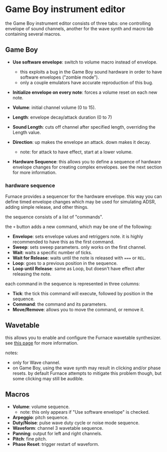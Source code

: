 # Game Boy instrument editor

the Game Boy instrument editor consists of three tabs: one controlling envelope of sound channels, another for the wave synth and macro tab containing several macros.

## Game Boy

- **Use software envelope**: switch to volume macro instead of envelope.
  - this exploits a bug in the Game Boy sound hardware in order to have software envelopes ("zombie mode").
  - only a couple emulators have accurate reproduction of this bug.
- **Initialize envelope on every note**: forces a volume reset on each new note.
- **Volume**: initial channel volume (0 to 15).
- **Length**: envelope decay/attack duration (0 to 7)
- **Sound Length**: cuts off channel after specified length, overriding the Length value.

- **Direction**: up makes the envelope an attack. down makes it decay.
  - note: for attack to have effect, start at a lower volume.

- **Hardware Sequence**: this allows you to define a sequence of hardware envelope changes for creating complex envelopes. see the next section for more information.

### hardware sequence

Furnace provides a sequencer for the hardware envelope. this way you can define timed envelope changes which may be used for simulating ADSR, adding simple release, and other things.

the sequence consists of a list of "commands".

the `+` button adds a new command, which may be one of the following:

- **Envelope**: sets envelope values and retriggers note. it is highly recommended to have this as the first command.
- **Sweep**: sets sweep parameters. only works on the first channel.
- **Wait**: waits a specific number of ticks.
- **Wait for Release**: waits until the note is released with `===` or `REL`.
- **Loop**: goes to a previous position in the sequence.
- **Loop until Release**: same as Loop, but doesn't have effect after releasing the note.

each command in the sequence is represented in three columns:

- **Tick**: the tick this command will execute, followed by position in the sequence.
- **Command**: the command and its parameters.
- **Move/Remove**: allows you to move the command, or remove it.

## Wavetable

this allows you to enable and configure the Furnace wavetable synthesizer. see [this page](wavesynth.md) for more information.

notes:
- only for Wave channel.
- on Game Boy, using the wave synth may result in clicking and/or phase resets. by default Furnace attempts to mitigate this problem though, but some clicking may still be audible.

## Macros

- **Volume**: volume sequence.
  - note: this only appears if "Use software envelope" is checked.
- **Arpeggio**: pitch sequence.
- **Duty/Noise**: pulse wave duty cycle or noise mode sequence.
- **Waveform**: channel 3 wavetable sequence.
- **Panning**: output for left and right channels.
- **Pitch**: fine pitch.
- **Phase Reset**: trigger restart of waveform.

